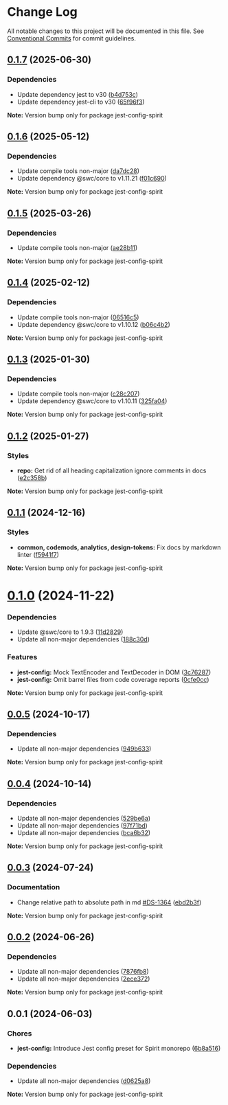 # Change Log

All notable changes to this project will be documented in this file.
See [Conventional Commits](https://conventionalcommits.org) for commit guidelines.

<a name="0.1.7"></a>

## [0.1.7](https://github.com/lmc-eu/spirit-design-system/compare/jest-config-spirit@0.1.6...jest-config-spirit@0.1.7) (2025-06-30)

### Dependencies

- Update dependency jest to v30 ([b4d753c](https://github.com/lmc-eu/spirit-design-system/commit/b4d753c))
- Update dependency jest-cli to v30 ([65f96f3](https://github.com/lmc-eu/spirit-design-system/commit/65f96f3))

**Note:** Version bump only for package jest-config-spirit

<a name="0.1.6"></a>

## [0.1.6](https://github.com/lmc-eu/spirit-design-system/compare/jest-config-spirit@0.1.5...jest-config-spirit@0.1.6) (2025-05-12)

### Dependencies

- Update compile tools non-major ([da7dc28](https://github.com/lmc-eu/spirit-design-system/commit/da7dc28))
- Update dependency @swc/core to v1.11.21 ([f01c690](https://github.com/lmc-eu/spirit-design-system/commit/f01c690))

**Note:** Version bump only for package jest-config-spirit

<a name="0.1.5"></a>

## [0.1.5](https://github.com/lmc-eu/spirit-design-system/compare/jest-config-spirit@0.1.4...jest-config-spirit@0.1.5) (2025-03-26)

### Dependencies

- Update compile tools non-major ([ae28b11](https://github.com/lmc-eu/spirit-design-system/commit/ae28b11))

**Note:** Version bump only for package jest-config-spirit

<a name="0.1.4"></a>

## [0.1.4](https://github.com/lmc-eu/spirit-design-system/compare/jest-config-spirit@0.1.3...jest-config-spirit@0.1.4) (2025-02-12)

### Dependencies

- Update compile tools non-major ([06516c5](https://github.com/lmc-eu/spirit-design-system/commit/06516c5))
- Update dependency @swc/core to v1.10.12 ([b06c4b2](https://github.com/lmc-eu/spirit-design-system/commit/b06c4b2))

**Note:** Version bump only for package jest-config-spirit

<a name="0.1.3"></a>

## [0.1.3](https://github.com/lmc-eu/spirit-design-system/compare/jest-config-spirit@0.1.2...jest-config-spirit@0.1.3) (2025-01-30)

### Dependencies

- Update compile tools non-major ([c28c207](https://github.com/lmc-eu/spirit-design-system/commit/c28c207))
- Update dependency @swc/core to v1.10.11 ([325fa04](https://github.com/lmc-eu/spirit-design-system/commit/325fa04))

**Note:** Version bump only for package jest-config-spirit

<a name="0.1.2"></a>

## [0.1.2](https://github.com/lmc-eu/spirit-design-system/compare/jest-config-spirit@0.1.1...jest-config-spirit@0.1.2) (2025-01-27)

### Styles

- **repo:** Get rid of all heading capitalization ignore comments in docs ([e2c358b](https://github.com/lmc-eu/spirit-design-system/commit/e2c358b))

**Note:** Version bump only for package jest-config-spirit

<a name="0.1.1"></a>

## [0.1.1](https://github.com/lmc-eu/spirit-design-system/compare/jest-config-spirit@0.1.0...jest-config-spirit@0.1.1) (2024-12-16)

### Styles

- **common, codemods, analytics, design-tokens:** Fix docs by markdown linter ([f5941f7](https://github.com/lmc-eu/spirit-design-system/commit/f5941f7))

**Note:** Version bump only for package jest-config-spirit

<a name="0.1.0"></a>

# [0.1.0](https://github.com/lmc-eu/spirit-design-system/compare/jest-config-spirit@0.0.5...jest-config-spirit@0.1.0) (2024-11-22)

### Dependencies

- Update @swc/core to 1.9.3 ([11d2829](https://github.com/lmc-eu/spirit-design-system/commit/11d2829))
- Update all non-major dependencies ([188c30d](https://github.com/lmc-eu/spirit-design-system/commit/188c30d))

### Features

- **jest-config:** Mock TextEncoder and TextDecoder in DOM ([3c76287](https://github.com/lmc-eu/spirit-design-system/commit/3c76287))
- **jest-config:** Omit barrel files from code coverage reports ([0cfe0cc](https://github.com/lmc-eu/spirit-design-system/commit/0cfe0cc))

**Note:** Version bump only for package jest-config-spirit

<a name="0.0.5"></a>

## [0.0.5](https://github.com/lmc-eu/spirit-design-system/compare/jest-config-spirit@0.0.4...jest-config-spirit@0.0.5) (2024-10-17)

### Dependencies

- Update all non-major dependencies ([949b633](https://github.com/lmc-eu/spirit-design-system/commit/949b633))

**Note:** Version bump only for package jest-config-spirit

<a name="0.0.4"></a>

## [0.0.4](https://github.com/lmc-eu/spirit-design-system/compare/jest-config-spirit@0.0.3...jest-config-spirit@0.0.4) (2024-10-14)

### Dependencies

- Update all non-major dependencies ([529be6a](https://github.com/lmc-eu/spirit-design-system/commit/529be6a))
- Update all non-major dependencies ([97f71bd](https://github.com/lmc-eu/spirit-design-system/commit/97f71bd))
- Update all non-major dependencies ([bca6b32](https://github.com/lmc-eu/spirit-design-system/commit/bca6b32))

**Note:** Version bump only for package jest-config-spirit

<a name="0.0.3"></a>

## [0.0.3](https://github.com/lmc-eu/spirit-design-system/compare/jest-config-spirit@0.0.2...jest-config-spirit@0.0.3) (2024-07-24)

### Documentation

- Change relative path to absolute path in md [#DS-1364](https://github.com/lmc-eu/spirit-design-system/issues/DS-1364) ([ebd2b3f](https://github.com/lmc-eu/spirit-design-system/commit/ebd2b3f))

**Note:** Version bump only for package jest-config-spirit

<a name="0.0.2"></a>

## [0.0.2](https://github.com/lmc-eu/spirit-design-system/compare/jest-config-spirit@0.0.1...jest-config-spirit@0.0.2) (2024-06-26)

### Dependencies

- Update all non-major dependencies ([7876fb8](https://github.com/lmc-eu/spirit-design-system/commit/7876fb8))
- Update all non-major dependencies ([2ece372](https://github.com/lmc-eu/spirit-design-system/commit/2ece372))

**Note:** Version bump only for package jest-config-spirit

<a name="0.0.1"></a>

## 0.0.1 (2024-06-03)

### Chores

- **jest-config:** Introduce Jest config preset for Spirit monorepo ([6b8a516](https://github.com/lmc-eu/spirit-design-system/commit/6b8a516))

### Dependencies

- Update all non-major dependencies ([d0625a8](https://github.com/lmc-eu/spirit-design-system/commit/d0625a8))

**Note:** Version bump only for package jest-config-spirit
